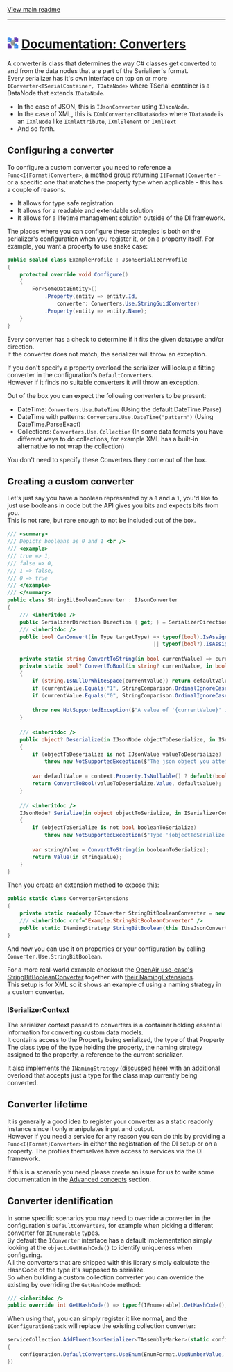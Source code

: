 [//]: # (Header)

<a href="https://github.com/Marvin-Brouwer/FluentSerializer#readme">
	View main readme
</a><hr/>
<h1>
	<img alt="icon" width="26" height="26"
		src="https://github.com/Marvin-Brouwer/FluentSerializer/raw/main/doc/logo/Logo.default.optimized.svg" />
	<a href="https://github.com/Marvin-Brouwer/FluentSerializer/blob/main/doc/help/basic-concepts/Converters.md#readme">
		Documentation: Converters
	</a>
</h1>

[//]: # (Body)

A converter is class that determines the way C# classes get converted to and from the data nodes that are part of the Serializer's format.  
Every serializer has it's own interface on top on or more `IConverter<TSerialContainer, TDataNode>` where TSerial container is a DataNode that extends `IDataNode`.  

- In the case of JSON, this is `IJsonConverter` using `IJsonNode`.
- In the case of XML, this is `IXmlConverter<TDataNode>` where `TDataNode` is an `IXmlNode` like `IXmlAttribute`, `IXmlElement` or `IXmlText`
- And so forth.

## Configuring a converter  
  
To configure a custom converter you need to reference a `Func<I{Format}Converter>`, a method group returning `I{Format}Converter` - or a specific one that matches the property type when applicable - this has a couple of reasons.

- It allows for type safe registration
- It allows for a readable and extendable solution
- It allows for a lifetime management solution outside of the DI framework.

The places where you can configure these strategies is both on the serializer's configuration when you register it, or on a property itself.
For example, you want a property to use snake case:

```csharp
public sealed class ExampleProfile : JsonSerializerProfile
{
	protected override void Configure()
	{
		For<SomeDataEntity>()
			.Property(entity => entity.Id,
				converter: Converters.Use.StringGuidConverter)
			.Property(entity => entity.Name);
	}
}
```

Every converter has a check to determine if it fits the given datatype and/or direction.  
If the converter does not match, the serializer will throw an exception.  
  
If you don't specify a property overload the serializer will lookup a fitting converter in the configuration's `DefaultConverters`.  
However if it finds no suitable converters it will throw an exception.

Out of the box you can expect the following converters to be present:

- DateTime: `Converters.Use.DateTime` (Using the default DateTime.Parse)
- DateTime with patterns: `Converters.Use.DateTime("pattern")` (Using DateTime.ParseExact)
- Collections: `Converters.Use.Collection` 
  (In some data formats you have different ways to do collections, for example XML has a built-in alternative to not wrap the collection)

You don't need to specify these Converters they come out of the box.

## Creating a custom converter

Let's just say you have a boolean represented by a `0` and a `1`, you'd like to just use booleans in code but the API gives you bits and expects bits from you.  
This is not rare, but rare enough to not be included out of the box.

```csharp
/// <summary>
/// Depicts booleans as 0 and 1 <br />
/// <example>
/// true => 1,
/// false => 0,
/// 1 => false,
/// 0 => true
/// </example>
/// </summary>
public class StringBitBooleanConverter : IJsonConverter
{
	/// <inheritdoc />
	public SerializerDirection Direction { get; } = SerializerDirection.Both;
	/// <inheritdoc />
	public bool CanConvert(in Type targetType) => typeof(bool).IsAssignableFrom(targetType) 
											   || typeof(bool?).IsAssignableFrom(targetType);

	private static string ConvertToString(in bool currentValue) => currentValue ? "1" : "0";
	private static bool? ConvertToBool(in string? currentValue, in bool? defaultValue)
	{
		if (string.IsNullOrWhiteSpace(currentValue)) return defaultValue;
		if (currentValue.Equals("1", StringComparison.OrdinalIgnoreCase)) return true;
		if (currentValue.Equals("0", StringComparison.OrdinalIgnoreCase)) return false;

		throw new NotSupportedException($"A value of '{currentValue}' is not supported");
	}

	/// <inheritdoc />
	public object? Deserialize(in IJsonNode objectToDeserialize, in ISerializerContext context)
	{
		if (objectToDeserialize is not IJsonValue valueToDeserialize)
			throw new NotSupportedException($"The json object you attempted to deserialize was not a value");

		var defaultValue = context.Property.IsNullable() ? default(bool?) : default(bool);
		return ConvertToBool(valueToDeserialize.Value, defaultValue);
	}

	/// <inheritdoc />
	IJsonNode? Serialize(in object objectToSerialize, in ISerializerContext context)
	{
		if (objectToSerialize is not bool booleanToSerialize)
			throw new NotSupportedException($"Type '{objectToSerialize.GetType().FullName}' is not a boolean");

		var stringValue = ConvertToString(in booleanToSerialize);
		return Value(in stringValue);
	}
}
```

Then you create an extension method to expose this:

```csharp
public static class ConverterExtensions
{
	private static readonly IConverter StringBitBooleanConverter = new StringBitBooleanConverter()
	/// <inheritdoc cref="Example.StringBitBooleanConverter" />
	public static INamingStrategy StringBitBoolean(this IUseJsonConverters _) => StringBitBooleanConverter;
}
```

And now you can use it on properties or your configuration by calling `Converter.Use.StringBitBoolean`.

For a more real-world example checkout the [OpenAir use-case's StringBitBooleanConverter](https://github.com/Marvin-Brouwer/FluentSerializer/blob/main/src/FluentSerializer.UseCase.OpenAir/Serializer/Converters/StringBitBooleanConverter.cs) together with [their NamingExtensions](https://github.com/Marvin-Brouwer/FluentSerializer/blob/main/src/FluentSerializer.UseCase.OpenAir/Serializer/Converters/ConverterExtensions.cs).  
This setup is for XML so it shows an example of using a naming strategy in a custom converter.

### ISerializerContext

[naming-strategy]: https://github.com/Marvin-Brouwer/FluentSerializer/blob/main/doc/help/basic-concepts/Naming-strategies.md#inamingstrategy
 
The serializer context passed to converters is a container holding essential information for converting custom data models.  
It contains access to the Property being serialized, the type of that Property The class type of the type holding the property, the naming strategy assigned to the property, a reference to the current serializer.  
  
It also implements the `INamingStrategy` ([discussed here][naming-strategy]) with an additional overload that accepts just a type for the class map currently being converted.  
  
## Converter lifetime

It is generally a good idea to register your converter as a static readonly instance since it only manipulates input and output.  
However if you need a service for any reason you can do this by providing a `Func<I{Format}Converter>` in either the registration of the DI setup or on a property. The profiles themselves have access to services via the DI framework.  
  
If this is a scenario you need please create an issue for us to write some documentation in the [Advanced concepts](https://github.com/Marvin-Brouwer/FluentSerializer#advanced-concepts) section.

## Converter identification

In some specific scenarios you may need to override a converter in the configuration's `DefaultConverters`, for example when picking a different converter for `IEnumerable` types.  
By default the `IConverter` interface has a default implementation simply looking at the `object.GetHashCode()` to identify uniqueness when configuring.  
All the converters that are shipped with this library simply calculate the HashCode of the type it's supposed to serialize.  
So when building a custom collection converter you can override the existing by overriding the `GetHashCode` method:

```csharp
/// <inheritdoc />
public override int GetHashCode() => typeof(IEnumerable).GetHashCode();
```

When using that, you can simply register it like normal, and the `IConfigurationStack` will replace the existing collection converter:  

```csharp
serviceCollection.AddFluentJsonSerializer<TAssemblyMarker>(static configuration =>
{
	configuration.DefaultConverters.UseEnum(EnumFormat.UseNumberValue, true);
})
```
